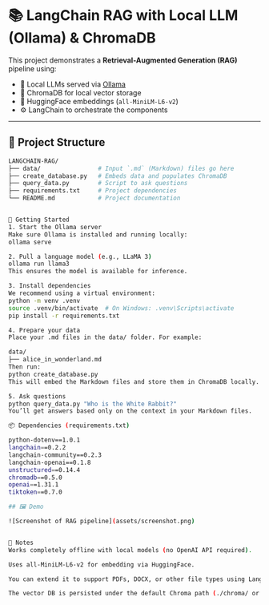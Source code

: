 # 📚 LangChain RAG with Local LLM (Ollama) & ChromaDB

This project demonstrates a **Retrieval-Augmented Generation (RAG)** pipeline using:

- 💬 Local LLMs served via [Ollama](https://ollama.com/)
- 🔎 ChromaDB for local vector storage
- 🧠 HuggingFace embeddings (`all-MiniLM-L6-v2`)
- ⚙️ LangChain to orchestrate the components

---

## 🧱 Project Structure

```bash
LANGCHAIN-RAG/
├── data/                # Input `.md` (Markdown) files go here
├── create_database.py   # Embeds data and populates ChromaDB
├── query_data.py        # Script to ask questions
├── requirements.txt     # Project dependencies
└── README.md            # Project documentation


🚀 Getting Started
1. Start the Ollama server
Make sure Ollama is installed and running locally:
ollama serve

2. Pull a language model (e.g., LLaMA 3)
ollama run llama3
This ensures the model is available for inference.

3. Install dependencies
We recommend using a virtual environment:
python -m venv .venv
source .venv/bin/activate  # On Windows: .venv\Scripts\activate
pip install -r requirements.txt

4. Prepare your data
Place your .md files in the data/ folder. For example:

data/
├── alice_in_wonderland.md
Then run:
python create_database.py
This will embed the Markdown files and store them in ChromaDB locally.

5. Ask questions
python query_data.py "Who is the White Rabbit?"
You’ll get answers based only on the context in your Markdown files.

📦 Dependencies (requirements.txt)

python-dotenv==1.0.1
langchain==0.2.2
langchain-community==0.2.3
langchain-openai==0.1.8
unstructured==0.14.4
chromadb==0.5.0
openai==1.31.1
tiktoken==0.7.0

## 🖼️ Demo

![Screenshot of RAG pipeline](assets/screenshot.png)


📌 Notes
Works completely offline with local models (no OpenAI API required).

Uses all-MiniLM-L6-v2 for embedding via HuggingFace.

You can extend it to support PDFs, DOCX, or other file types using LangChain’s unstructured loader.

The vector DB is persisted under the default Chroma path (./chroma/ or similar).


